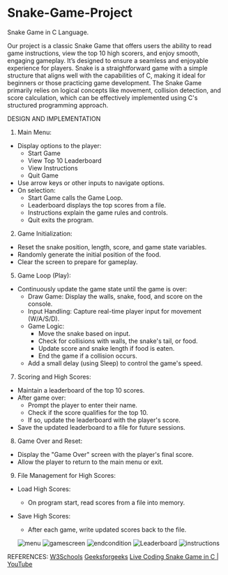 # Snake-Game-Project
Snake Game in C Language.

Our project is a classic Snake Game that offers users the ability to read game instructions, view the top 10 high scorers, and enjoy smooth, engaging gameplay. It’s designed to ensure a seamless and enjoyable experience for players.
Snake is a straightforward game with a simple structure that aligns well with the capabilities of C, making it ideal for beginners or those practicing game development. The Snake Game primarily relies on logical concepts like movement, collision detection, and score calculation, which can be effectively implemented using C's structured programming approach.

DESIGN AND IMPLEMENTATION
1.  Main Menu:
  *	Display options to the player:
    -	Start Game
    - View Top 10 Leaderboard
    - View Instructions
    - Quit Game
  *	Use arrow keys or other inputs to navigate options.
  *	On selection:
    - Start Game calls the Game Loop.
    - Leaderboard displays the top scores from a file.
    - Instructions explain the game rules and controls.
    - Quit exits the program.
2.  Game Initialization:
   * Reset the snake position, length, score, and game state variables.
   * Randomly generate the initial position of the food.
   * Clear the screen to prepare for gameplay.
5.  Game Loop (Play):
 * Continuously update the game state until the game is over:
    - Draw Game: Display the walls, snake, food, and score on the console.
    - Input Handling: Capture real-time player input for movement (W/A/S/D).
    - Game Logic:
        + Move the snake based on input.
        + Check for collisions with walls, the snake's tail, or food.
        + Update score and snake length if food is eaten.
        + End the game if a collision occurs.
    - Add a small delay (using Sleep) to control the game's speed.
7. Scoring and High Scores:
  *	Maintain a leaderboard of the top 10 scores.
  *	After game over:
    -	Prompt the player to enter their name.
    -	Check if the score qualifies for the top 10.
    -	If so, update the leaderboard with the player's score.
  *	Save the updated leaderboard to a file for future sessions.
8.  Game Over and Reset:
  *	Display the "Game Over" screen with the player's final score.
  *	Allow the player to return to the main menu or exit.
9.  File Management for High Scores:
  *	Load High Scores:
    -	On program start, read scores from a file into memory.
  *	Save High Scores:
    -	After each game, write updated scores back to the file.

    ![menu](https://github.com/user-attachments/assets/a98a8002-0957-42b1-b5b3-9af96821f37d)
    ![gamescreen](https://github.com/user-attachments/assets/6a8dfa2e-918e-4634-9377-c612fef0aed4)
    ![endcondition](https://github.com/user-attachments/assets/70b67b2a-0223-422f-9a5f-4dc3f608dcd1)
    ![Leaderboard](https://github.com/user-attachments/assets/3e31eccb-cd3c-4b72-8804-aced668acebb)
    ![instructions](https://github.com/user-attachments/assets/71ffe73e-f49c-40e8-b034-a92a08b465cb)

REFERENCES:
    [W3Schools](https://www.w3schools.com/)
    [Geeksforgeeks](https://www.geeksforgeeks.org/) 
    [Live Coding Snake Game in C | YouTube](https://youtu.be/t3y2b2_moY8?si=S2XU8SReBuR3KGTL)
